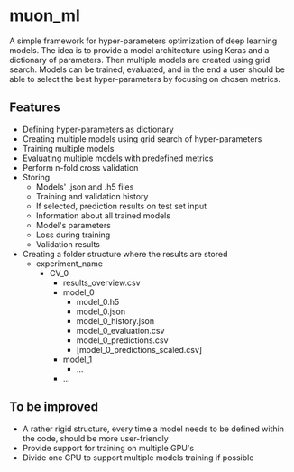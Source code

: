 # muon_ml

A simple framework for hyper-parameters optimization of deep learning models.
The idea is to provide a model architecture using Keras and a dictionary of parameters.
Then multiple models are created using grid search.
Models can be trained, evaluated, and in the end a user should be able to select the best hyper-parameters by focusing on chosen metrics.

## Features
* Defining hyper-parameters as dictionary
* Creating multiple models using grid search of hyper-parameters 
* Training multiple models
* Evaluating multiple models with predefined metrics
* Perform n-fold cross validation
* Storing
  * Models' .json and .h5 files
  * Training and validation history
  * If selected, prediction results on test set input
  * Information about all trained models
  * Model's parameters
  * Loss during training
  * Validation results
* Creating a folder structure where the results are stored
  * experiment_name
    * CV_0
      * results_overview.csv
      * model_0
        * model_0.h5
        * model_0.json
        * model_0_history.json
        * model_0_evaluation.csv
        * model_0_predictions.csv
        * [model_0_predictions_scaled.csv]
      * model_1
        * ...
      * ...

## To be improved

* A rather rigid structure, every time a model needs to be defined within the code, should be more user-friendly
* Provide support for training on multiple GPU's
* Divide one GPU to support multiple models training if possible
